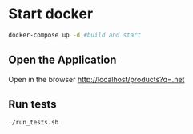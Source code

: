 # Start docker

```bash
docker-compose up -d #build and start
```
## Open the Application

Open in the browser [http://localhost/products?q=.net](http://localhost/products?q=.net)


## Run tests

```bash
./run_tests.sh
```